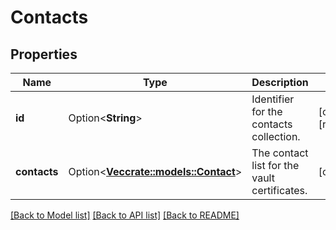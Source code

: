 # Contacts

## Properties

Name | Type | Description | Notes
------------ | ------------- | ------------- | -------------
**id** | Option<**String**> | Identifier for the contacts collection. | [optional][readonly]
**contacts** | Option<[**Vec<crate::models::Contact>**](Contact.md)> | The contact list for the vault certificates. | [optional]

[[Back to Model list]](../README.md#documentation-for-models) [[Back to API list]](../README.md#documentation-for-api-endpoints) [[Back to README]](../README.md)


